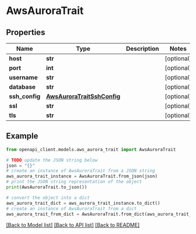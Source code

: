 # AwsAuroraTrait


## Properties

Name | Type | Description | Notes
------------ | ------------- | ------------- | -------------
**host** | **str** |  | [optional] 
**port** | **int** |  | [optional] 
**username** | **str** |  | [optional] 
**database** | **str** |  | [optional] 
**ssh_config** | [**AwsAuroraTraitSshConfig**](AwsAuroraTraitSshConfig.md) |  | [optional] 
**ssl** | **str** |  | [optional] 
**tls** | **str** |  | [optional] 

## Example

```python
from openapi_client.models.aws_aurora_trait import AwsAuroraTrait

# TODO update the JSON string below
json = "{}"
# create an instance of AwsAuroraTrait from a JSON string
aws_aurora_trait_instance = AwsAuroraTrait.from_json(json)
# print the JSON string representation of the object
print(AwsAuroraTrait.to_json())

# convert the object into a dict
aws_aurora_trait_dict = aws_aurora_trait_instance.to_dict()
# create an instance of AwsAuroraTrait from a dict
aws_aurora_trait_from_dict = AwsAuroraTrait.from_dict(aws_aurora_trait_dict)
```
[[Back to Model list]](../README.md#documentation-for-models) [[Back to API list]](../README.md#documentation-for-api-endpoints) [[Back to README]](../README.md)


